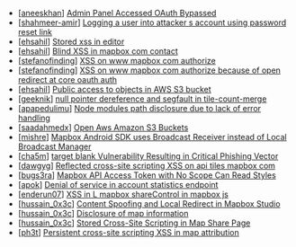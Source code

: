 * [[aneeskhan](https://hackerone.com/aneeskhan)] [Admin Panel Accessed OAuth Bypassed  ](https://hackerone.com/reports/294911)
* [[shahmeer-amir](https://hackerone.com/shahmeer-amir)] [Logging a user into attacker s account using password reset link](https://hackerone.com/reports/53531)
* [[ehsahil](https://hackerone.com/ehsahil)] [Stored xss in editor ](https://hackerone.com/reports/53730)
* [[ehsahil](https://hackerone.com/ehsahil)] [Blind XSS in mapbox com contact](https://hackerone.com/reports/158461)
* [[stefanofinding](https://hackerone.com/stefanofinding)] [XSS on www mapbox com authorize](https://hackerone.com/reports/143220)
* [[stefanofinding](https://hackerone.com/stefanofinding)] [XSS on www mapbox com authorize because of open redirect at core oauth auth](https://hackerone.com/reports/143240)
* [[ehsahil](https://hackerone.com/ehsahil)] [Public access to objects in AWS S3 bucket](https://hackerone.com/reports/202725)
* [[geeknik](https://hackerone.com/geeknik)] [null pointer dereference and segfault in tile-count-merge](https://hackerone.com/reports/245221)
* [[apapedulimu](https://hackerone.com/apapedulimu)] [Node modules path disclosure due to lack of error handling](https://hackerone.com/reports/225537)
* [[saadahmedx](https://hackerone.com/saadahmedx)] [Open Aws Amazon S3 Buckets](https://hackerone.com/reports/222724)
* [[mishre](https://hackerone.com/mishre)] [Mapbox Android SDK uses Broadcast Receiver instead of Local Broadcast Manager](https://hackerone.com/reports/192886)
* [[cha5m](https://hackerone.com/cha5m)] [target  blank Vulnerability Resulting in Critical Phishing Vector](https://hackerone.com/reports/165136)
* [[dawgyg](https://hackerone.com/dawgyg)] [Reflected cross-site scripting XSS on api tiles mapbox com](https://hackerone.com/reports/135217)
* [[bugs3ra](https://hackerone.com/bugs3ra)] [Mapbox API Access Token with No Scope Can Read Styles](https://hackerone.com/reports/122050)
* [[apok](https://hackerone.com/apok)] [Denial of service in account statistics endpoint](https://hackerone.com/reports/136221)
* [[enderun07](https://hackerone.com/enderun07)] [XSS in L mapbox shareControl in mapbox js](https://hackerone.com/reports/99245)
* [[hussain_0x3c](https://hackerone.com/hussain_0x3c)] [Content Spoofing and Local Redirect in Mapbox Studio](https://hackerone.com/reports/114529)
* [[hussain_0x3c](https://hackerone.com/hussain_0x3c)] [Disclosure of map information](https://hackerone.com/reports/74933)
* [[hussain_0x3c](https://hackerone.com/hussain_0x3c)] [Stored Cross-Site Scripting in Map Share Page](https://hackerone.com/reports/65284)
* [[ph3t](https://hackerone.com/ph3t)] [Persistent cross-site scripting XSS in map attribution](https://hackerone.com/reports/54327)

